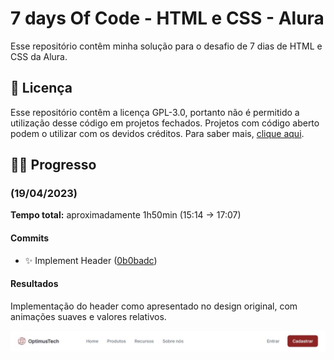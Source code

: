 # 7 days Of Code - HTML e CSS - Alura

Esse repositório contêm minha solução para o desafio de 7 dias de HTML e CSS
da Alura.

## 📝 Licença

Esse repositório contêm a licença GPL-3.0, portanto não é permitido a
utilização desse código em projetos fechados. Projetos com código aberto podem
o utilizar com os devidos créditos. Para saber mais, [clique aqui](LICENSE).

## 🏃‍♂️ Progresso

### (19/04/2023)

**Tempo total:** aproximadamente 1h50min (15:14 → 17:07)

#### Commits

- ✨ Implement Header ([0b0badc](https://github.com/joaoiacillo/alura-7days-html-css/commit/0b0badcfe02c08d22ad931505507e11abdd6006c))

#### Resultados

Implementação do header como apresentado no design original, com animações
suaves e valores relativos.

![](./screenshots/header_19-04.jpg)
